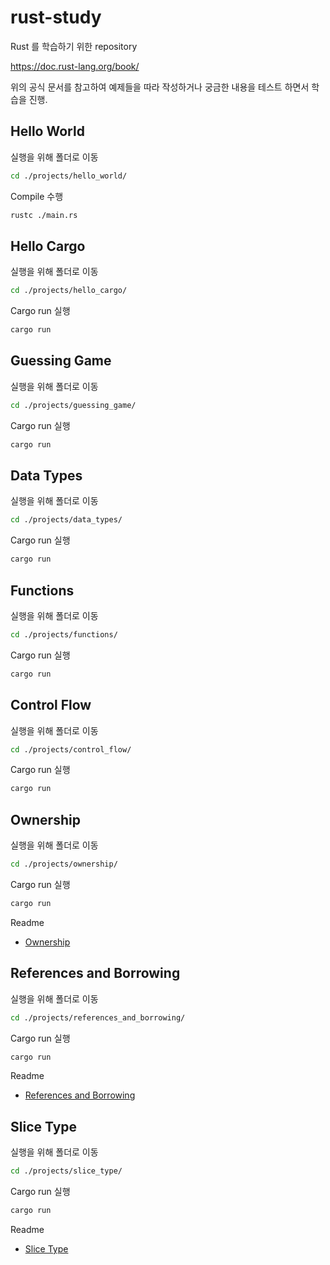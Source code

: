# rust-study

Rust 를 학습하기 위한 repository

https://doc.rust-lang.org/book/

위의 공식 문서를 참고하여 예제들을 따라 작성하거나 궁금한 내용을 테스트 하면서 학습을 진행.


## Hello World 

실행을 위해 폴더로 이동

```sh
cd ./projects/hello_world/
```

Compile 수행

```sh
rustc ./main.rs
```

## Hello Cargo

실행을 위해 폴더로 이동

```sh
cd ./projects/hello_cargo/
```

Cargo run 실행

```sh
cargo run
```

## Guessing Game

실행을 위해 폴더로 이동

```sh
cd ./projects/guessing_game/
```

Cargo run 실행

```sh
cargo run
```

## Data Types

실행을 위해 폴더로 이동

```sh
cd ./projects/data_types/
```

Cargo run 실행

```sh
cargo run
```

## Functions

실행을 위해 폴더로 이동

```sh
cd ./projects/functions/
```

Cargo run 실행

```sh
cargo run
```

## Control Flow

실행을 위해 폴더로 이동

```sh
cd ./projects/control_flow/
```

Cargo run 실행

```sh
cargo run
```

## Ownership

실행을 위해 폴더로 이동

```sh
cd ./projects/ownership/
```

Cargo run 실행

```sh
cargo run
```

Readme
- [Ownership](projects/ownership)   

## References and Borrowing

실행을 위해 폴더로 이동

```sh
cd ./projects/references_and_borrowing/
```

Cargo run 실행

```sh
cargo run
```

Readme
- [References and Borrowing](projects/references_and_borrowing)

## Slice Type

실행을 위해 폴더로 이동

```sh
cd ./projects/slice_type/
```

Cargo run 실행

```sh
cargo run
```

Readme
- [Slice Type](projects/slice_type)